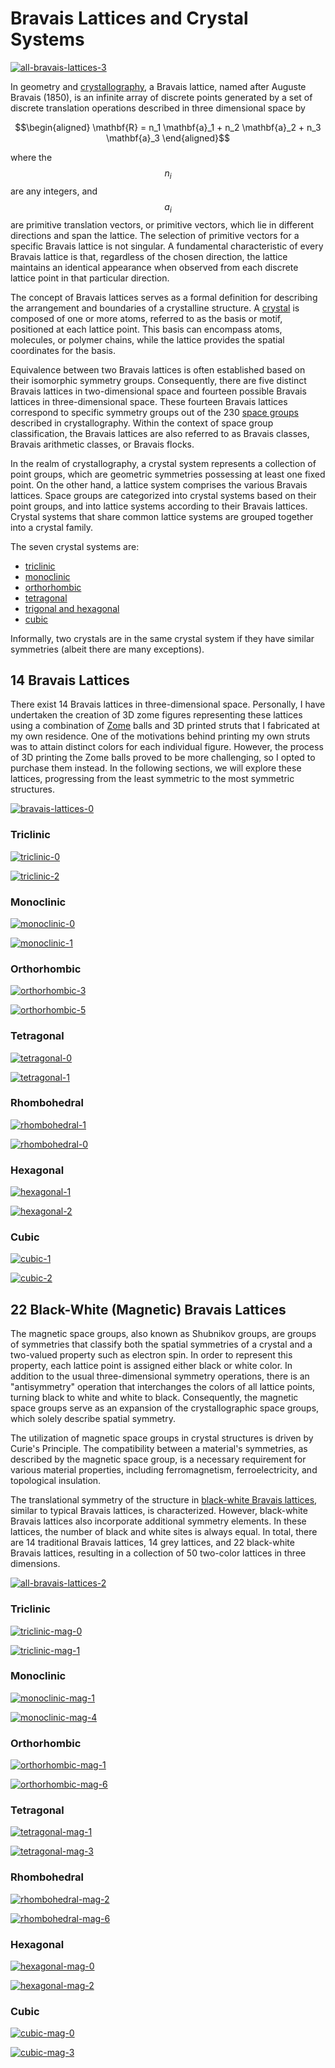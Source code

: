 # Bravais Lattices and Crystal Systems

[![all-bravais-lattices-3](https://github.com/newell/newell.github.io/assets/4163356/ec14a413-cd3b-4f3f-832f-34018365fb3c)](https://github.com/newell/newell.github.io/assets/4163356/ec14a413-cd3b-4f3f-832f-34018365fb3c)

In geometry and [crystallography](https://en.wikipedia.org/wiki/Crystallography), a Bravais lattice, named after Auguste Bravais (1850), is an infinite array of discrete points generated by a set of discrete translation operations described in three dimensional space by

$$\begin{aligned}
    \mathbf{R} = n_1 \mathbf{a}_1 + n_2 \mathbf{a}_2 + n_3 \mathbf{a}_3
\end{aligned}$$

where the $$n_i$$ are any integers, and $$a_i$$ are primitive translation vectors, or primitive vectors, which lie in different directions and span the lattice. The selection of primitive vectors for a specific Bravais lattice is not singular. A fundamental characteristic of every Bravais lattice is that, regardless of the chosen direction, the lattice maintains an identical appearance when observed from each discrete lattice point in that particular direction.

The concept of Bravais lattices serves as a formal definition for describing the arrangement and boundaries of a crystalline structure. A [crystal](https://en.wikipedia.org/wiki/Crystal) is composed of one or more atoms, referred to as the basis or motif, positioned at each lattice point. This basis can encompass atoms, molecules, or polymer chains, while the lattice provides the spatial coordinates for the basis.

Equivalence between two Bravais lattices is often established based on their isomorphic symmetry groups. Consequently, there are five distinct Bravais lattices in two-dimensional space and fourteen possible Bravais lattices in three-dimensional space. These fourteen Bravais lattices correspond to specific symmetry groups out of the 230 [space groups](https://en.wikipedia.org/wiki/Space_group) described in crystallography. Within the context of space group classification, the Bravais lattices are also referred to as Bravais classes, Bravais arithmetic classes, or Bravais flocks.

In the realm of crystallography, a crystal system represents a collection of point groups, which are geometric symmetries possessing at least one fixed point. On the other hand, a lattice system comprises the various Bravais lattices. Space groups are categorized into crystal systems based on their point groups, and into lattice systems according to their Bravais lattices. Crystal systems that share common lattice systems are grouped together into a crystal family.

The seven crystal systems are:

* [triclinic](https://en.wikipedia.org/wiki/Triclinic_crystal_system)
* [monoclinic](https://en.wikipedia.org/wiki/Monoclinic_crystal_system)
* [orthorhombic](https://en.wikipedia.org/wiki/Orthorhombic_crystal_system)
* [tetragonal](https://en.wikipedia.org/wiki/Tetragonal_crystal_system)
* [trigonal and hexagonal](https://en.wikipedia.org/wiki/Hexagonal_crystal_family)
* [cubic](https://en.wikipedia.org/wiki/Cubic_crystal_system)

Informally, two crystals are in the same crystal system if they have similar symmetries (albeit there are many exceptions).


## 14 Bravais Lattices

There exist 14 Bravais lattices in three-dimensional space. Personally, I have undertaken the creation of 3D zome figures representing these lattices using a combination of [Zome](https://en.wikipedia.org/wiki/Zome) balls and 3D printed struts that I fabricated at my own residence. One of the motivations behind printing my own struts was to attain distinct colors for each individual figure. However, the process of 3D printing the Zome balls proved to be more challenging, so I opted to purchase them instead. In the following sections, we will explore these lattices, progressing from the least symmetric to the most symmetric structures.

[![bravais-lattices-0](https://github.com/newell/newell.github.io/assets/4163356/fb1e3460-88db-46f2-9130-0b9f34bdd545)](https://github.com/newell/newell.github.io/assets/4163356/fb1e3460-88db-46f2-9130-0b9f34bdd545)


### Triclinic

[![triclinic-0](https://github.com/newell/newell.github.io/assets/4163356/a94c38d8-b523-45e7-8284-71026589318f)](https://github.com/newell/newell.github.io/assets/4163356/a94c38d8-b523-45e7-8284-71026589318f)

[![triclinic-2](https://github.com/newell/newell.github.io/assets/4163356/654ccc13-bb44-405b-8910-1979c00bbc68)](https://github.com/newell/newell.github.io/assets/4163356/654ccc13-bb44-405b-8910-1979c00bbc68)

### Monoclinic

[![monoclinic-0](https://github.com/newell/newell.github.io/assets/4163356/dfe4ee9b-6e40-4e1e-9aa7-bc7defedff6c)](https://github.com/newell/newell.github.io/assets/4163356/dfe4ee9b-6e40-4e1e-9aa7-bc7defedff6c)

[![monoclinic-1](https://github.com/newell/newell.github.io/assets/4163356/08b3d97e-7e73-4ef3-a501-ede30f2aec2c)](https://github.com/newell/newell.github.io/assets/4163356/08b3d97e-7e73-4ef3-a501-ede30f2aec2c)


### Orthorhombic

[![orthorhombic-3](https://github.com/newell/newell.github.io/assets/4163356/b0cff8eb-a092-4880-b3de-ea3ab127f88d)](https://github.com/newell/newell.github.io/assets/4163356/b0cff8eb-a092-4880-b3de-ea3ab127f88d)

[![orthorhombic-5](https://github.com/newell/newell.github.io/assets/4163356/83da87cf-b8d7-42b4-880f-c8ac5c637e03)](https://github.com/newell/newell.github.io/assets/4163356/83da87cf-b8d7-42b4-880f-c8ac5c637e03)


### Tetragonal

[![tetragonal-0](https://github.com/newell/newell.github.io/assets/4163356/1564184e-cc10-4219-8070-b15261d310f1)](https://github.com/newell/newell.github.io/assets/4163356/1564184e-cc10-4219-8070-b15261d310f1)


[![tetragonal-1](https://github.com/newell/newell.github.io/assets/4163356/b06aecce-d2f0-4af6-8833-ed03864a17c5)](https://github.com/newell/newell.github.io/assets/4163356/b06aecce-d2f0-4af6-8833-ed03864a17c5)


### Rhombohedral

[![rhombohedral-1](https://github.com/newell/newell.github.io/assets/4163356/f734b933-81e7-4538-8443-8f0cee33c42d)](https://github.com/newell/newell.github.io/assets/4163356/f734b933-81e7-4538-8443-8f0cee33c42d)

[![rhombohedral-0](https://github.com/newell/newell.github.io/assets/4163356/2671ed6b-bfdf-4ce6-bf92-84f3c76a13fa)](https://github.com/newell/newell.github.io/assets/4163356/2671ed6b-bfdf-4ce6-bf92-84f3c76a13fa)


### Hexagonal

[![hexagonal-1](https://github.com/newell/newell.github.io/assets/4163356/718596a7-b4da-41df-b645-b99b8cc0ded7)](https://github.com/newell/newell.github.io/assets/4163356/718596a7-b4da-41df-b645-b99b8cc0ded7)

[![hexagonal-2](https://github.com/newell/newell.github.io/assets/4163356/40a6928a-8237-4845-acc4-bccf622b1954)](https://github.com/newell/newell.github.io/assets/4163356/40a6928a-8237-4845-acc4-bccf622b1954)


### Cubic

[![cubic-1](https://github.com/newell/newell.github.io/assets/4163356/c0b792e2-670c-43ec-8ff7-0f299ae98e3f)](https://github.com/newell/newell.github.io/assets/4163356/c0b792e2-670c-43ec-8ff7-0f299ae98e3f)

[![cubic-2](https://github.com/newell/newell.github.io/assets/4163356/dacb627d-1f6c-4a05-ab54-93ae34d31d22)](https://github.com/newell/newell.github.io/assets/4163356/dacb627d-1f6c-4a05-ab54-93ae34d31d22)


## 22 Black-White (Magnetic) Bravais Lattices

The magnetic space groups, also known as Shubnikov groups, are groups of symmetries that classify both the spatial symmetries of a crystal and a two-valued property such as electron spin. In order to represent this property, each lattice point is assigned either black or white color. In addition to the usual three-dimensional symmetry operations, there is an "antisymmetry" operation that interchanges the colors of all lattice points, turning black to white and white to black. Consequently, the magnetic space groups serve as an expansion of the crystallographic space groups, which solely describe spatial symmetry.

The utilization of magnetic space groups in crystal structures is driven by Curie's Principle. The compatibility between a material's symmetries, as described by the magnetic space group, is a necessary requirement for various material properties, including ferromagnetism, ferroelectricity, and topological insulation.

The translational symmetry of the structure in [black-white Bravais lattices](https://en.wikipedia.org/wiki/Magnetic_space_group#Black-white_Bravais_lattices), similar to typical Bravais lattices, is characterized. However, black-white Bravais lattices also incorporate additional symmetry elements. In these lattices, the number of black and white sites is always equal. In total, there are 14 traditional Bravais lattices, 14 grey lattices, and 22 black-white Bravais lattices, resulting in a collection of 50 two-color lattices in three dimensions.

[![all-bravais-lattices-2](https://github.com/newell/newell.github.io/assets/4163356/1936dd85-a756-4fcc-97db-8dadf78f1297)](https://github.com/newell/newell.github.io/assets/4163356/1936dd85-a756-4fcc-97db-8dadf78f1297)


### Triclinic

[![triclinic-mag-0](https://github.com/newell/newell.github.io/assets/4163356/3bbc39ce-69d8-431e-b265-2bacba5cd49d)](https://github.com/newell/newell.github.io/assets/4163356/3bbc39ce-69d8-431e-b265-2bacba5cd49d)

[![triclinic-mag-1](https://github.com/newell/newell.github.io/assets/4163356/cdeec7f8-6b02-42ec-8ad0-f332aba0d831)](https://github.com/newell/newell.github.io/assets/4163356/cdeec7f8-6b02-42ec-8ad0-f332aba0d831)


### Monoclinic

[![monoclinic-mag-1](https://github.com/newell/newell.github.io/assets/4163356/0018a9eb-4a4d-4389-ae14-a4dba142f1ee)](https://github.com/newell/newell.github.io/assets/4163356/0018a9eb-4a4d-4389-ae14-a4dba142f1ee)

[![monoclinic-mag-4](https://github.com/newell/newell.github.io/assets/4163356/24f5a8a9-854c-4288-ae36-642b6905abc1)](https://github.com/newell/newell.github.io/assets/4163356/24f5a8a9-854c-4288-ae36-642b6905abc1)


### Orthorhombic

[![orthorhombic-mag-1](https://github.com/newell/newell.github.io/assets/4163356/79843690-e24c-47bb-9250-b826fb006efc)](https://github.com/newell/newell.github.io/assets/4163356/79843690-e24c-47bb-9250-b826fb006efc)

[![orthorhombic-mag-6](https://github.com/newell/newell.github.io/assets/4163356/abe6edc0-e38f-4bb8-a0b3-c9b78558d853)](https://github.com/newell/newell.github.io/assets/4163356/abe6edc0-e38f-4bb8-a0b3-c9b78558d853)


### Tetragonal

[![tetragonal-mag-1](https://github.com/newell/newell.github.io/assets/4163356/33e49b94-a3f9-4575-a695-4a654917b73f)](https://github.com/newell/newell.github.io/assets/4163356/33e49b94-a3f9-4575-a695-4a654917b73f)

[![tetragonal-mag-3](https://github.com/newell/newell.github.io/assets/4163356/8d0392b2-bfb7-4253-9da9-6007c5c9e217)](https://github.com/newell/newell.github.io/assets/4163356/8d0392b2-bfb7-4253-9da9-6007c5c9e217)


### Rhombohedral

[![rhombohedral-mag-2](https://github.com/newell/newell.github.io/assets/4163356/a9a55fd0-9c06-4abb-b10d-e42b1382de25)](https://github.com/newell/newell.github.io/assets/4163356/a9a55fd0-9c06-4abb-b10d-e42b1382de25)

[![rhombohedral-mag-6](https://github.com/newell/newell.github.io/assets/4163356/980a3794-1f45-427c-9f93-5b0ea4ec298c)](https://github.com/newell/newell.github.io/assets/4163356/980a3794-1f45-427c-9f93-5b0ea4ec298c)


### Hexagonal

[![hexagonal-mag-0](https://github.com/newell/newell.github.io/assets/4163356/d4b31b46-3cbe-4bc9-8656-29879d6cb96d)](https://github.com/newell/newell.github.io/assets/4163356/d4b31b46-3cbe-4bc9-8656-29879d6cb96d)

[![hexagonal-mag-2](https://github.com/newell/newell.github.io/assets/4163356/b302c660-42e0-43c1-aa5c-61e66d81417b)](https://github.com/newell/newell.github.io/assets/4163356/b302c660-42e0-43c1-aa5c-61e66d81417b)


### Cubic

[![cubic-mag-0](https://github.com/newell/newell.github.io/assets/4163356/35d640e1-876b-446e-b098-3800cd970a50)](https://github.com/newell/newell.github.io/assets/4163356/35d640e1-876b-446e-b098-3800cd970a50)

[![cubic-mag-3](https://github.com/newell/newell.github.io/assets/4163356/d722ac50-20d5-4d2c-a527-575fdaf833ba)](https://github.com/newell/newell.github.io/assets/4163356/d722ac50-20d5-4d2c-a527-575fdaf833ba)
